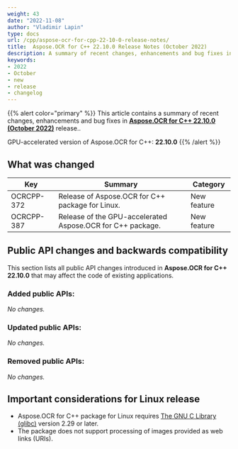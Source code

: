 ```yaml
---
weight: 43
date: "2022-11-08"
author: "Vladimir Lapin"
type: docs
url: /cpp/aspose-ocr-for-cpp-22-10-0-release-notes/
title:  Aspose.OCR for C++ 22.10.0 Release Notes (October 2022)
description: A summary of recent changes, enhancements and bug fixes in Aspose.OCR for C++ 22.10.0 (October 2022) release.
keywords:
- 2022
- October
- new
- release
- changelog
---
```


{{% alert color="primary" %}}
This article contains a summary of recent changes, enhancements and bug fixes in [**Aspose.OCR for C++ 22.10.0 (October 2022)**](https://www.nuget.org/packages/Aspose.OCR.Cpp/22.10.0) release..

GPU-accelerated version of Aspose.OCR for C++: **22.10.0**
{{% /alert %}}

## What was changed

Key | Summary | Category
--- | ------- | --------
OCRCPP-372 | Release of Aspose.OCR for C++ package for Linux. | New feature
OCRCPP-387 | Release of the GPU-accelerated Aspose.OCR for C++ package. | New feature

## Public API changes and backwards compatibility

This section lists all public API changes introduced in **Aspose.OCR for C++ 22.10.0** that may affect the code of existing applications.

### Added public APIs:

_No changes._

### Updated public APIs:

_No changes._

### Removed public APIs:

_No changes._

## Important considerations for Linux release

- Aspose.OCR for C++ package for Linux requires [The GNU C Library (glibc)](https://www.gnu.org/software/libc/) version 2.29 or later.
- The package does not support processing of images provided as web links (URIs).
